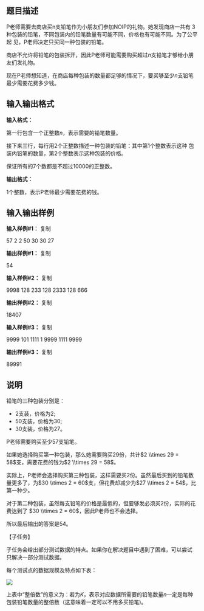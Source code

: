 题目描述
----

P老师需要去商店买n支铅笔作为小朋友们参加NOIP的礼物。她发现商店一共有 $3$种包装的铅笔，不同包装内的铅笔数量有可能不同，价格也有可能不同。为了公平起 见，P老师决定只买同一种包装的铅笔。

商店不允许将铅笔的包装拆开，因此P老师可能需要购买超过$n$支铅笔才够给小朋 友们发礼物。

现在P老师想知道，在商店每种包装的数量都足够的情况下，要买够至少$n$支铅笔最少需要花费多少钱。

输入输出格式
------

**输入格式：**  

第一行包含一个正整数$n$，表示需要的铅笔数量。

接下来三行，每行用$2$个正整数描述一种包装的铅笔：其中第$1$个整数表示这种 包装内铅笔的数量，第$2$个整数表示这种包装的价格。

保证所有的$7$个数都是不超过$10000$的正整数。

**输出格式：**  

$1$个整数，表示P老师最少需要花费的钱。

输入输出样例
------

**输入样例#1：** 复制

57
2 2
50 30
30 27

**输出样例#1：** 复制

54

**输入样例#2：** 复制

9998
128 233
128 2333
128 666

**输出样例#2：** 复制

18407

**输入样例#3：** 复制

9999
101 1111
1 9999
1111 9999

**输出样例#3：** 复制

89991

说明
--

铅笔的三种包装分别是：

*   $2$支装，价格为$2$;
*   $50$支装，价格为$30$;
*   $30$支装，价格为$27$。

P老师需要购买至少$57$支铅笔。

如果她选择购买第一种包装，那么她需要购买$29$份，共计$2 \\times 29 = 58$支，需要花费的钱为$2 \\times 29 = 58$。

实际上，P老师会选择购买第三种包装，这样需要买$2$份。虽然最后买到的铅笔数 量更多了，为$30 \\times 2 = 60$支，但花费却减少为$27 \\times 2 = 54$，比第一种少。

对于第二种包装，虽然每支铅笔的价格是最低的，但要够发必须买$2$份，实际的花费达到了 $30 \\times 2 = 60$，因此P老师也不会选择。

所以最后输出的答案是$54$。

【子任务】

子任务会给出部分测试数据的特点。如果你在解决题目中遇到了困难，可以尝试 只解决一部分测试数据。

每个测试点的数据规模及特点如下表：

![](https://cdn.luogu.org/upload/pic/3449.png)

上表中“整倍数”的意义为：若为$K$，表示对应数据所需要的铅笔数量$n$—定是每种包装铅笔数量的整倍数（这意味着一定可以不用多买铅笔)。
